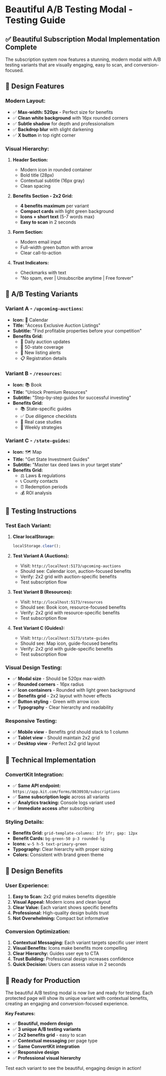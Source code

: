 # Beautiful A/B Testing Modal - Testing Guide

## ✅ **Beautiful Subscription Modal Implementation Complete**

The subscription system now features a stunning, modern modal with A/B testing variants that are visually engaging, easy to scan, and conversion-focused.

## 🎨 **Design Features**

### **Modern Layout:**
- ✅ **Max-width: 520px** - Perfect size for benefits
- ✅ **Clean white background** with 16px rounded corners
- ✅ **Subtle shadow** for depth and professionalism
- ✅ **Backdrop blur** with slight darkening
- ✅ **X button** in top right corner

### **Visual Hierarchy:**
1. **Header Section:**
   - Modern icon in rounded container
   - Bold title (28px)
   - Contextual subtitle (16px gray)
   - Clean spacing

2. **Benefits Section - 2x2 Grid:**
   - **4 benefits maximum** per variant
   - **Compact cards** with light green background
   - **Icons + short text** (5-7 words max)
   - **Easy to scan** in 2 seconds

3. **Form Section:**
   - Modern email input
   - Full-width green button with arrow
   - Clear call-to-action

4. **Trust Indicators:**
   - Checkmarks with text
   - "No spam, ever | Unsubscribe anytime | Free forever"

## 🎯 **A/B Testing Variants**

### **Variant A - `/upcoming-auctions`:**
- **Icon:** 📅 Calendar
- **Title:** "Access Exclusive Auction Listings"
- **Subtitle:** "Find profitable properties before your competition"
- **Benefits Grid:**
  - 📅 Daily auction updates
  - 📍 50-state coverage
  - 🔔 New listing alerts
  - 📋 Registration details

### **Variant B - `/resources`:**
- **Icon:** 📚 Book
- **Title:** "Unlock Premium Resources"
- **Subtitle:** "Step-by-step guides for successful investing"
- **Benefits Grid:**
  - 📚 State-specific guides
  - ✅ Due diligence checklists
  - 💼 Real case studies
  - 📧 Weekly strategies

### **Variant C - `/state-guides`:**
- **Icon:** 🗺️ Map
- **Title:** "Get State Investment Guides"
- **Subtitle:** "Master tax deed laws in your target state"
- **Benefits Grid:**
  - ⚖️ Laws & regulations
  - 📞 County contacts
  - ⏰ Redemption periods
  - 💰 ROI analysis

## 🧪 **Testing Instructions**

### **Test Each Variant:**

1. **Clear localStorage:**
   ```javascript
   localStorage.clear();
   ```

2. **Test Variant A (Auctions):**
   - Visit: `http://localhost:5173/upcoming-auctions`
   - Should see: Calendar icon, auction-focused benefits
   - Verify: 2x2 grid with auction-specific benefits
   - Test subscription flow

3. **Test Variant B (Resources):**
   - Visit: `http://localhost:5173/resources`
   - Should see: Book icon, resource-focused benefits
   - Verify: 2x2 grid with resource-specific benefits
   - Test subscription flow

4. **Test Variant C (Guides):**
   - Visit: `http://localhost:5173/state-guides`
   - Should see: Map icon, guide-focused benefits
   - Verify: 2x2 grid with guide-specific benefits
   - Test subscription flow

### **Visual Design Testing:**
- ✅ **Modal size** - Should be 520px max-width
- ✅ **Rounded corners** - 16px radius
- ✅ **Icon containers** - Rounded with light green background
- ✅ **Benefits grid** - 2x2 layout with hover effects
- ✅ **Button styling** - Green with arrow icon
- ✅ **Typography** - Clear hierarchy and readability

### **Responsive Testing:**
- ✅ **Mobile view** - Benefits grid should stack to 1 column
- ✅ **Tablet view** - Should maintain 2x2 grid
- ✅ **Desktop view** - Perfect 2x2 grid layout

## 🔧 **Technical Implementation**

### **ConvertKit Integration:**
- ✅ **Same API endpoint:** `https://app.kit.com/forms/8630938/subscriptions`
- ✅ **Same subscription logic** across all variants
- ✅ **Analytics tracking:** Console logs variant used
- ✅ **Immediate access** after subscribing

### **Styling Details:**
- **Benefits Grid:** `grid-template-columns: 1fr 1fr; gap: 12px`
- **Benefit Cards:** `bg-green-50 p-3 rounded-lg`
- **Icons:** `w-5 h-5 text-primary-green`
- **Typography:** Clear hierarchy with proper sizing
- **Colors:** Consistent with brand green theme

## 🎨 **Design Benefits**

### **User Experience:**
1. **Easy to Scan:** 2x2 grid makes benefits digestible
2. **Visual Appeal:** Modern icons and clean layout
3. **Clear Value:** Each variant shows specific benefits
4. **Professional:** High-quality design builds trust
5. **Not Overwhelming:** Compact but informative

### **Conversion Optimization:**
1. **Contextual Messaging:** Each variant targets specific user intent
2. **Visual Benefits:** Icons make benefits more compelling
3. **Clear Hierarchy:** Guides user eye to CTA
4. **Trust Building:** Professional design increases confidence
5. **Quick Decision:** Users can assess value in 2 seconds

## 🚀 **Ready for Production**

The beautiful A/B testing modal is now live and ready for testing. Each protected page will show its unique variant with contextual benefits, creating an engaging and conversion-focused experience.

**Key Features:**
- ✅ **Beautiful, modern design**
- ✅ **3 unique A/B testing variants**
- ✅ **2x2 benefits grid** - easy to scan
- ✅ **Contextual messaging** per page type
- ✅ **Same ConvertKit integration**
- ✅ **Responsive design**
- ✅ **Professional visual hierarchy**

Test each variant to see the beautiful, engaging design in action!






